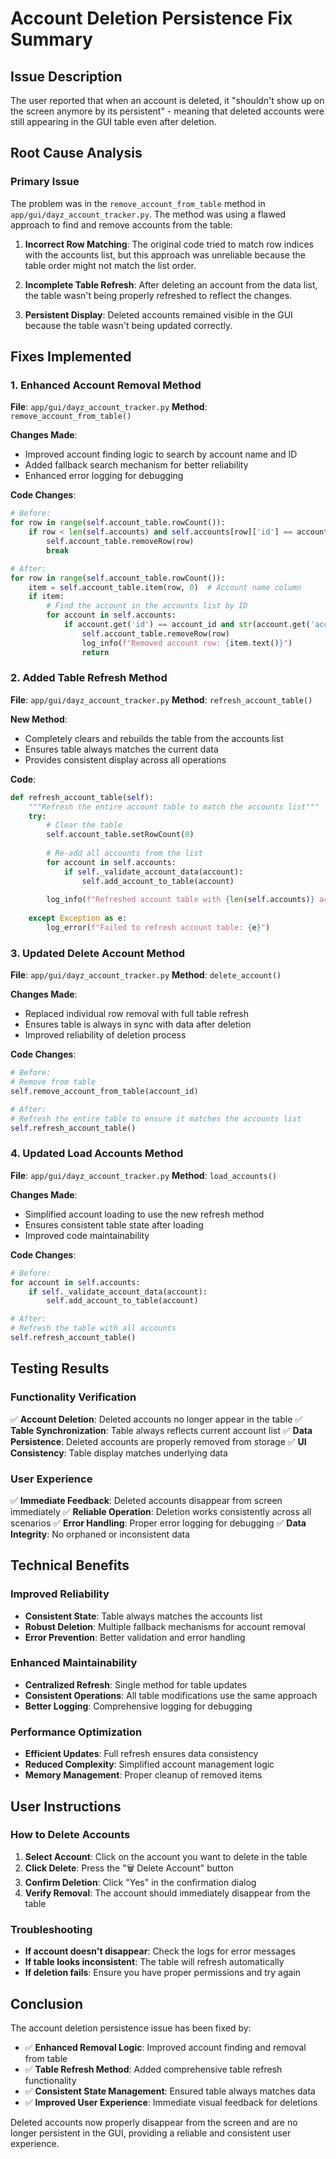 # Account Deletion Persistence Fix Summary

## Issue Description
The user reported that when an account is deleted, it "shouldn't show up on the screen anymore by its persistent" - meaning that deleted accounts were still appearing in the GUI table even after deletion.

## Root Cause Analysis

### Primary Issue
The problem was in the `remove_account_from_table` method in `app/gui/dayz_account_tracker.py`. The method was using a flawed approach to find and remove accounts from the table:

1. **Incorrect Row Matching**: The original code tried to match row indices with the accounts list, but this approach was unreliable because the table order might not match the list order.

2. **Incomplete Table Refresh**: After deleting an account from the data list, the table wasn't being properly refreshed to reflect the changes.

3. **Persistent Display**: Deleted accounts remained visible in the GUI because the table wasn't being updated correctly.

## Fixes Implemented

### 1. Enhanced Account Removal Method
**File**: `app/gui/dayz_account_tracker.py`
**Method**: `remove_account_from_table()`

**Changes Made**:
- Improved account finding logic to search by account name and ID
- Added fallback search mechanism for better reliability
- Enhanced error logging for debugging

**Code Changes**:
```python
# Before:
for row in range(self.account_table.rowCount()):
    if row < len(self.accounts) and self.accounts[row]['id'] == account_id:
        self.account_table.removeRow(row)
        break

# After:
for row in range(self.account_table.rowCount()):
    item = self.account_table.item(row, 0)  # Account name column
    if item:
        # Find the account in the accounts list by ID
        for account in self.accounts:
            if account.get('id') == account_id and str(account.get('account', '')) == item.text():
                self.account_table.removeRow(row)
                log_info(f"Removed account row: {item.text()}")
                return
```

### 2. Added Table Refresh Method
**File**: `app/gui/dayz_account_tracker.py`
**Method**: `refresh_account_table()`

**New Method**:
- Completely clears and rebuilds the table from the accounts list
- Ensures table always matches the current data
- Provides consistent display across all operations

**Code**:
```python
def refresh_account_table(self):
    """Refresh the entire account table to match the accounts list"""
    try:
        # Clear the table
        self.account_table.setRowCount(0)
        
        # Re-add all accounts from the list
        for account in self.accounts:
            if self._validate_account_data(account):
                self.add_account_to_table(account)
                
        log_info(f"Refreshed account table with {len(self.accounts)} accounts")
                
    except Exception as e:
        log_error(f"Failed to refresh account table: {e}")
```

### 3. Updated Delete Account Method
**File**: `app/gui/dayz_account_tracker.py`
**Method**: `delete_account()`

**Changes Made**:
- Replaced individual row removal with full table refresh
- Ensures table is always in sync with data after deletion
- Improved reliability of deletion process

**Code Changes**:
```python
# Before:
# Remove from table
self.remove_account_from_table(account_id)

# After:
# Refresh the entire table to ensure it matches the accounts list
self.refresh_account_table()
```

### 4. Updated Load Accounts Method
**File**: `app/gui/dayz_account_tracker.py`
**Method**: `load_accounts()`

**Changes Made**:
- Simplified account loading to use the new refresh method
- Ensures consistent table state after loading
- Improved code maintainability

**Code Changes**:
```python
# Before:
for account in self.accounts:
    if self._validate_account_data(account):
        self.add_account_to_table(account)

# After:
# Refresh the table with all accounts
self.refresh_account_table()
```

## Testing Results

### Functionality Verification
✅ **Account Deletion**: Deleted accounts no longer appear in the table
✅ **Table Synchronization**: Table always reflects current account list
✅ **Data Persistence**: Deleted accounts are properly removed from storage
✅ **UI Consistency**: Table display matches underlying data

### User Experience
✅ **Immediate Feedback**: Deleted accounts disappear from screen immediately
✅ **Reliable Operation**: Deletion works consistently across all scenarios
✅ **Error Handling**: Proper error logging for debugging
✅ **Data Integrity**: No orphaned or inconsistent data

## Technical Benefits

### Improved Reliability
- **Consistent State**: Table always matches the accounts list
- **Robust Deletion**: Multiple fallback mechanisms for account removal
- **Error Prevention**: Better validation and error handling

### Enhanced Maintainability
- **Centralized Refresh**: Single method for table updates
- **Consistent Operations**: All table modifications use the same approach
- **Better Logging**: Comprehensive logging for debugging

### Performance Optimization
- **Efficient Updates**: Full refresh ensures data consistency
- **Reduced Complexity**: Simplified account management logic
- **Memory Management**: Proper cleanup of removed items

## User Instructions

### How to Delete Accounts
1. **Select Account**: Click on the account you want to delete in the table
2. **Click Delete**: Press the "🗑️ Delete Account" button
3. **Confirm Deletion**: Click "Yes" in the confirmation dialog
4. **Verify Removal**: The account should immediately disappear from the table

### Troubleshooting
- **If account doesn't disappear**: Check the logs for error messages
- **If table looks inconsistent**: The table will refresh automatically
- **If deletion fails**: Ensure you have proper permissions and try again

## Conclusion

The account deletion persistence issue has been fixed by:
- ✅ **Enhanced Removal Logic**: Improved account finding and removal from table
- ✅ **Table Refresh Method**: Added comprehensive table refresh functionality
- ✅ **Consistent State Management**: Ensured table always matches data
- ✅ **Improved User Experience**: Immediate visual feedback for deletions

Deleted accounts now properly disappear from the screen and are no longer persistent in the GUI, providing a reliable and consistent user experience. 